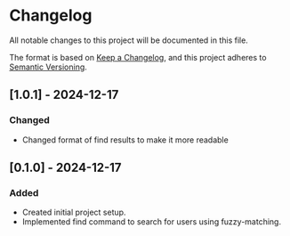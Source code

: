 # Changelog

All notable changes to this project will be documented in this file.

The format is based on [Keep a Changelog](https://keepachangelog.com/en/1.0.0/),
and this project adheres to [Semantic Versioning](https://semver.org/spec/v2.0.0.html).

## [1.0.1] - 2024-12-17
### Changed
- Changed format of find results to make it more readable

## [0.1.0] - 2024-12-17
### Added
- Created initial project setup.
- Implemented find command to search for users using fuzzy-matching.

